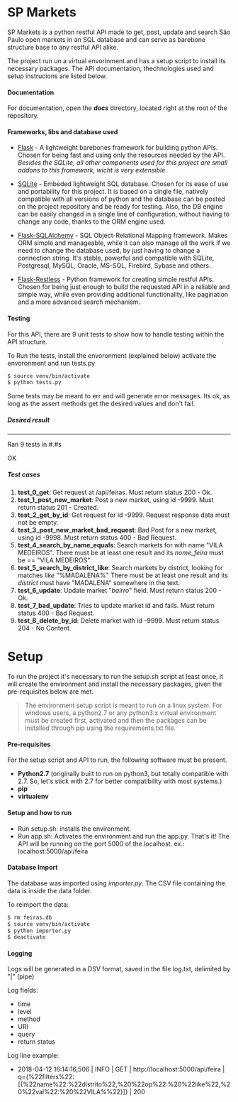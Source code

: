 # SP Markets

SP Markets is a python restful API made to get, post, update and search São Paulo open markets in an SQL database and can serve as barebone structure base to any restful API alike.

The project run un a virtual envorinment and has a setup script to install its necessary packages.
The API documentation, thechnologies used and setup instrucions are listed below.

#### Documentation
For documentation, open the ***docs*** directory, located right at the root of the repository.

#### Frameworks, libs and database used

   * [Flask] - A lightweight barebones framework for building python APIs.
  Chosen for being fast and using only the resources needed by the API.
  *Besides the SQLite, all other components used for this project are small addons to this framework, wicht is very extensible*.

  * [SQLite] - Embeded lightweight SQL database.
  Chosen for its ease of use and portability for this project. It is based on a single file, natively compatible with all versions of python and the database can be posted on the project repository and be ready for testing. Also, the DB engine can be easily changed in a single line of configuration, without having to change any code, thanks to the ORM engine used.

  * [Flask-SQLAlchemy] - SQL Object-Relational Mapping framework.
  Makes ORM simple and manageable, while it can also manage all the work if we need to change the database used, by just having to change a connection string. It's stable, powerful and compatible with SQLite, Postgresql, MySQL, Oracle, MS-SQL, Firebird, Sybase and others.

  * [Flask-Restless] - Python framework for creating simple restful APIs.
  Chosen for being just enough to build the requested API in a reliable and simple way, while even providing additional functionality, like pagination and a more advanced search mechanism.

#### Testing
For this API, there are 9 unit tests to show how to handle testing within the API structure.

To Run the tests, install the envoronment (explained below) activate the envoronment and run tests.py
```sh
$ source venv/bin/activate
$ python tests.py
```

Some tests may be meant to err and will generate error messages. Its ok, as long as the assert methods get the desired values and don't fail.
##### Desired result
----------------------------------------------------------------------
Ran 9 tests in #.#s

OK

##### Test cases
  1. **test_0_get**: Get request at /api/feiras.
  Must return status 200 - Ok.
  2. **test_1_post_new_market**: Post a new market, using id -9999.
  Must return status 201 - Created.
  3. **test_2_get_by_id**: Get request for id -9999.
  Request response data must not be empty.
  4. **test_3_post_new_market_bad_request**: Bad Post for a new market, using id -9998.
  Must return status 400 - Bad Request.
  5. **test_4_search_by_name_equals**: Search markets for with name "VILA MEDEIROS".
  There must be at least one result and its *nome_feira* must be == "VILA MEDEIROS"
  6. **test_5_search_by_district_like**: Search markets by district, looking for matches *like* "%MADALENA%"
  There must be at least one result and its *district* must have "MADALENA" somewhere in the text.
  7. **test_6_update**: Update market "*bairro*" field.
  Must return status 200 - Ok.
  8. **test_7_bad_update**: Tries to update market id and fails.
  Must return status 400 - Bad Request.
  9. **test_8_delete_by_id**: Delete market with id -9999.
  Must return status 204 - No Content.

# Setup
To run the project it's necessary to run the setup.sh script at least once, it will create the environment and install the necessary packages, given the pre-requisites below are met.

> The environment setup script is meant to run on a linux system. For windows users, a python2.7 or any python3.x virtual environment must be created first, activated and then the packages can be installed through pip using the requirements.txt file.

#### Pre-requisites
For the setup script and API to run, the following software must be present.
  - **Python2.7** (originally built to run on python3, but totally compatible with 2.7. So, let's stick with 2.7 for better compatibility with most systems.)
  - **pip**
  - **virtualenv**

#### Setup and how to run
  - Run setup.sh: installs the environment.
  - Run app.sh: Activates the environment and run the app.py.
That's it! The API will be running on the port 5000 of the localhost. ex.: localhost:5000/api/feira

#### Database Import
The database was imported using *importer.py*.
The CSV file containing the data is inside the data folder.

To reimport the data:
```sh
$ rm feiras.db
$ source venv/bin/activate
$ python importer.py
$ deactivate
```

#### Logging
Logs will be generated in a DSV format, saved in the file log.txt, delimited by "|" (pipe)

Log fields:
  * time
  * level
  * method
  * URI
  * query
  * return status

Log line example:
* 2018-04-12 16:14:16,506 | INFO | GET | http://localhost:5000/api/feira | q={%22filters%22:[{%22name%22:%22distrito%22,%20%22op%22:%20%22like%22,%20%22val%22:%20%22VILA%%22}]} | 200


   [Flask]: <http://flask.pocoo.org/>
   [SQLite]: <https://www.sqlite.org/index.html>
   [Flask-SQLAlchemy]: <http://flask-sqlalchemy.pocoo.org/2.3/>
   [Flask-Restless]: <https://flask-restless.readthedocs.io/en/stable/>

